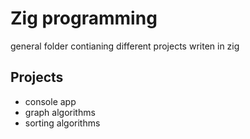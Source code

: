 # Zig programming
general folder contianing  different projects writen in zig

## Projects
- console app
- graph algorithms
- sorting algorithms